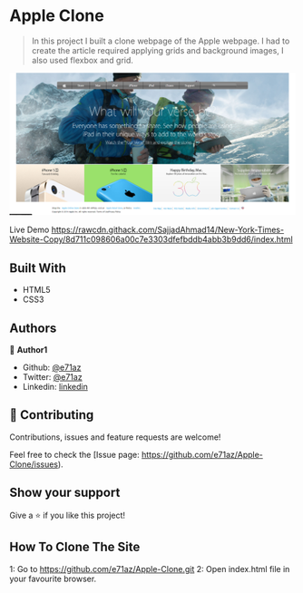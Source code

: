 # Apple Clone

> In this project I built a clone webpage of the Apple webpage. I had to create the article required applying grids and background images, I also used flexbox and grid.

![screenshot](./images/apple_site.png)

Live Demo
https://rawcdn.githack.com/SajjadAhmad14/New-York-Times-Website-Copy/8d711c098606a00c7e3303dfefbddb4abb3b9dd6/index.html

## Built With

- HTML5
- CSS3

## Authors

👤 **Author1**

- Github: [@e71az](https://github.com/e71az)
- Twitter: [@e71az](https://twitter.com/e71az)
- Linkedin: [linkedin](https://www.linkedin.com/in/elias-casta%C3%B1eda-17a771115/)

## 🤝 Contributing

Contributions, issues and feature requests are welcome!

Feel free to check the [Issue page: https://github.com/e71az/Apple-Clone/issues).

## Show your support

Give a ⭐️ if you like this project!

## How To Clone The Site

1: Go to https://github.com/e71az/Apple-Clone.git
2: Open index.html file in your favourite browser.
